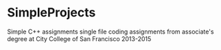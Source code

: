 # SimpleProjects
Simple C++ assignments
single file coding assignments from associate's degree at City College of San Francisco
2013-2015
